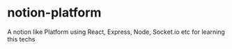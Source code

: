 # notion-platform
 A notion like Platform using React, Express, Node, Socket.io etc for learning this techs
